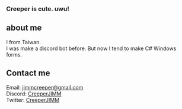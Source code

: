 ### Creeper is cute. uwu!  
  
## about me  
I from Taiwan.  
I was make a discord bot before.
But now I tend to make C# Windows forms. 
  
## Contact me  
Email: [jimmcreeper@gmail.com](jimmcreeper@gmail.com)  
Discord: [CreeperJIMM](https://discordapp.com/users/546144403958398988)  
Twitter: [CreeperJIMM](https://twitter.com/CreeperJIMM)  


<!--
**CreeperJIMM/CreeperJIMM** is a ✨ _special_ ✨ repository because its `README.md` (this file) appears on your GitHub profile.

Here are some ideas to get you started:

- 🔭 I’m currently working on ...
- 🌱 I’m currently learning ...
- 👯 I’m looking to collaborate on ...
- 🤔 I’m looking for help with ...
- 💬 Ask me about ...
- 📫 How to reach me: ...
- 😄 Pronouns: ...
- ⚡ Fun fact: ...
-->
